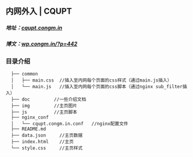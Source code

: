 ## 内网外入 | CQUPT

##### 地址：<a href="https://cqupt.congm.in" target="_blank">cqupt.congm.in</a>
##### 博文：<a href="http://wp.congm.in/?p=442" target="_blank">wp.congm.in/?p=442</a>

### 目录介绍
```
  ├── common
  │   ├── main.css  //插入至内网每个页面的css样式（通过main.js插入）
  │   └── main.js   //插入至内网每个页面的css脚本（通过nginx sub_filter插入）
  ├── doc         //一些介绍文档
  ├── img         //主页图片
  ├── js          //主页脚本
  ├── nginx_conf
  │   └── cqupt.congm.in.conf   //nginx配置文件
  ├── README.md
  ├── data.json     //主页数据
  ├── index.html    //主页
  └── style.css     //主页样式
```